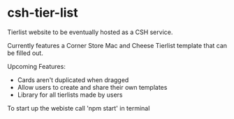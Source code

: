 # csh-tier-list

Tierlist website to be eventually hosted as a CSH service.

Currently features a Corner Store Mac and Cheese Tierlist template that can be filled out.

Upcoming Features:
- Cards aren't duplicated when dragged
- Allow users to create and share their own templates
- Library for all tierlists made by users


To start up the webiste call 'npm start' in terminal
